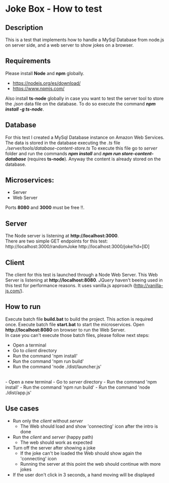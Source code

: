 # Joke Box - How to test

## Description
This is a test that implements how to handle a MySql Database from node.js on server side, and a web server to show jokes on a browser.

## Requirements
Please install <b>Node</b> and <b>npm</b> globally.
<ul>
<li><a href="https://nodejs.org/es/download/">https://nodejs.org/es/download/</a></li>
<li><a href="https://www.npmjs.com/">https://www.npmjs.com/</a></li>
</ul>
Also install <b>ts-node</b> globally in case you want to test the server tool to store the <i>.json</i> data file on the database. To do so execute the command <b><i>npm install -g ts-node</i></b>.

## Database
For this test I created a MySql Database instance on Amazon Web Services.
The data is stored in the database executing the <i>.ts</i> file <i>./server/tools/database-content-store.ts</i>
To execute this file go to <i>server</i> folder and run the commands <b><i>npm install</b></i> and <b><i>npm run store-content-database</i></b> (requires <b>ts-node</b>).
Anyway the content is already stored on the database.

## Microservices:
<ul>
<li>Server</li>
<li>Web Server</li>
</ul>

Ports **8080** and **3000** must be free !!.

## Server
The Node server is listening at **http://localhost:3000**.<br>
There are two simple GET endpoints for this test:
http://localhost:3000/randomJoke
http://localhost:3000/joke?id=[ID]

## Client
The client for this test is launched through a Node Web Server.
This Web Server is listening at **http://localhost:8080**.
*JQuery* haven't beeing used in this test for performance reasons.
It uses vanilla.js approach (http://vanilla-js.com/).

## How to run
Execute batch file **build.bat** to build the project. This action is required once.
Execute batch file **start.bat** to start the microservices.
Open **http://localhost:8080** on browser to run the Web Server.<br>
In case you can't execute those batch files, please follow next steps:
- Open a terminal
- Go to <i>client</i> directory
- Run the command 'npm install'
- Run the command 'npm run build'
- Run the command 'node ./dist/launcher.js'
<br>
- Open a new terminal
- Go to <i>server</i> directory
- Run the command 'npm install'
- Run the command 'npm run build'
- Run the command 'node ./dist/app.js'

## Use cases
- Run only the <i>client</i> without <i>server</i>
  - The Web should load and show 'connecting' icon after the intro is done
- Run the <i>client</i> and <i>server</i> (happy path)
  - The web should work as expected
- Turn off the server after showing a joke
  - If the joke can't be loaded the Web should show again the 'connecting' icon
  - Running the server at this point the web should continue with more jokes
- If the user don't click in 3 seconds, a hand moving will be displayed
